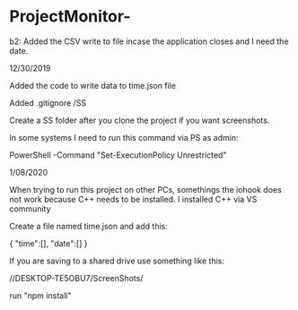 # ProjectMonitor-

b2: Added the CSV write to file incase the application closes and I need the date.

12/30/2019

Added the code to write data to time.json file

Added .gitignore /SS

Create a SS folder after you clone the project if you want screenshots. 

In some systems I need to run this command via PS as admin:

PowerShell -Command "Set-ExecutionPolicy Unrestricted"

1/08/2020

When trying to run this project on other PCs, somethings the iohook does not work because C++ needs to be installed. I installed C++ via VS community

Create a file named time.json and add this:

{
    "time":[],
    "date":[]
}

If you are saving to a shared drive use something like this:

//DESKTOP-TE5OBU7/ScreenShots/

run "npm install" 